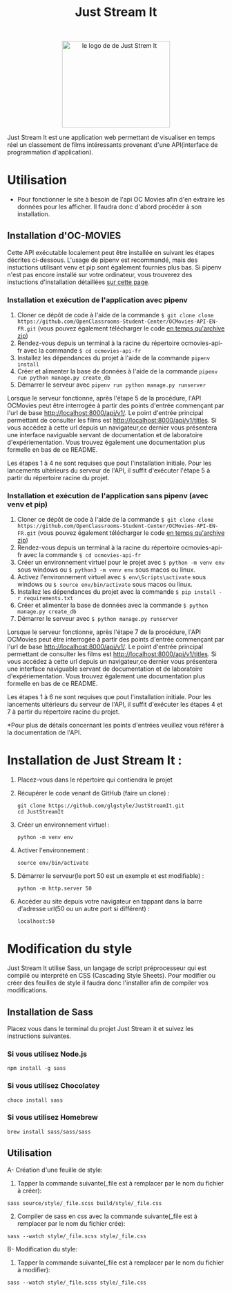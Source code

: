 

# <h1 align="center">Just Stream It</h1>
</br>
<p align="center">
    <img src="https://user.oc-static.com/upload/2020/09/18/16004298163529_P5.png" 
            alt="le logo de de Just Strem It" 
            width="250" 
            height="200"/>
</p>


Just Stream It est une application web permettant de visualiser en temps réel un classement de films intéressants provenant d'une API(interface de programmation d'application).

# Utilisation

- Pour fonctionner le site à besoin de l'api OC Movies afin d'en extraire les données pour les afficher. Il faudra donc d'abord procéder à son installation.

## Installation d'OC-MOVIES

Cette API exécutable localement peut être installée en suivant les étapes décrites ci-dessous. L'usage de pipenv est recommandé, mais des instuctions utilisant venv et pip sont également fournies plus bas. Si pipenv n'est pas encore installé sur votre ordinateur, vous trouverez des instuctions d'installation détaillées [sur cette page](docs/pipenv/installation-fr.md).

### Installation et exécution de l'application avec pipenv

1. Cloner ce dépôt de code à l'aide de la commande `$ git clone clone https://github.com/OpenClassrooms-Student-Center/OCMovies-API-EN-FR.git` (vous pouvez également télécharger le code [en temps qu'archive zip](https://github.com/OpenClassrooms-Student-Center/OCMovies-API-EN-FR/archive/refs/heads/master.zip))
2. Rendez-vous depuis un terminal à la racine du répertoire ocmovies-api-fr avec la commande `$ cd ocmovies-api-fr`
3. Installez les dépendances du projet à l'aide de la commande `pipenv install` 
4. Créer et alimenter la base de données à l'aide de la commande `pipenv run python manage.py create_db`
5. Démarrer le serveur avec `pipenv run python manage.py runserver`

Lorsque le serveur fonctionne, après l'étape 5 de la procédure, l'API OCMovies peut être interrogée à partir des points d'entrée commençant par l'url de base [http://localhost:8000/api/v1/](http://localhost:8000/api/v1/). Le point d'entrée principal permettant de consulter les films est [http://localhost:8000/api/v1/titles](http://localhost:8000/api/v1/titles/). Si vous accédez à cette url depuis un navigateur,ce dernier vous présentera une interface naviguable servant de documentation et de laboratoire d'expériementation. Vous trouvez également une documentation plus formelle en bas de ce README.

Les étapes 1 à 4 ne sont requises que pout l'installation initiale. Pour les lancements ultérieurs du serveur de l'API, il suffit d'exécuter l'étape 5 à partir du répertoire racine du projet.

### Installation et exécution de l'application sans pipenv (avec venv et pip)

1. Cloner ce dépôt de code à l'aide de la commande `$ git clone clone https://github.com/OpenClassrooms-Student-Center/OCMovies-API-EN-FR.git` (vous pouvez également télécharger le code [en temps qu'archive zip](https://github.com/OpenClassrooms-Student-Center/OCMovies-API-EN-FR/archive/refs/heads/master.zip))
2. Rendez-vous depuis un terminal à la racine du répertoire ocmovies-api-fr avec la commande `$ cd ocmovies-api-fr`
3. Créer un environnement virtuel pour le projet avec `$ python -m venv env` sous windows ou `$ python3 -m venv env` sous macos ou linux.
4. Activez l'environnement virtuel avec `$ env\Scripts\activate` sous windows ou `$ source env/bin/activate` sous macos ou linux.
5. Installez les dépendances du projet avec la commande `$ pip install -r requirements.txt`
6. Créer et alimenter la base de données avec la commande `$ python manage.py create_db`
7. Démarrer le serveur avec `$ python manage.py runserver`

Lorsque le serveur fonctionne, après l'étape 7 de la procédure, l'API OCMovies peut être interrogée à partir des points d'entrée commençant par l'url de base [http://localhost:8000/api/v1/](http://localhost:8000/api/v1/). Le point d'entrée principal permettant de consulter les films est [http://localhost:8000/api/v1/titles](http://localhost:8000/api/v1/titles/). Si vous accédez à cette url depuis un navigateur,ce dernier vous présentera une interface naviguable servant de documentation et de laboratoire d'expériementation. Vous trouvez également une documentation plus formelle en bas de ce README.

Les étapes 1 à 6 ne sont requises que pout l'installation initiale. Pour les lancements ultérieurs du serveur de l'API, il suffit d'exécuter les étapes 4 et 7 à partir du répertoire racine du projet.

*Pour plus de détails concernant les points d'entrées veuillez vous référer à la documentation de l'API.

# Installation de Just Stream It :

1. Placez-vous dans le répertoire qui contiendra le projet 
  
2. Récupérer le code venant de GitHub (faire un clone) :  
    ```
    git clone https://github.com/glgstyle/JustStreamIt.git
    cd JustStreamIt
    ```
3. Créer un environnement virtuel : 

    ```python -m venv env```

4. Activer l'environnement :  

    ```source env/bin/activate ```

5. Démarrer le serveur(le port 50 est un exemple et est modifiable) :

     ```python -m http.server 50```

6. Accéder au site depuis votre navigateur en tappant dans la barre d'adresse url(50 ou un autre port si différent) :

    ```localhost:50```

# Modification du style

Just Stream It utilise Sass, un langage de script préprocesseur qui est compilé ou interprété en CSS (Cascading Style Sheets). Pour modifier ou créer des feuilles de style il faudra donc l'installer afin de compiler vos modifications.

## Installation de Sass

Placez vous dans le terminal du projet Just Stream it et suivez les instructions suivantes. 

### Si vous utilisez Node.js

```npm install -g sass```

### Si vous utilisez Chocolatey

```choco install sass```

### Si vous utilisez Homebrew

```brew install sass/sass/sass```

## Utilisation

A- Création d'une feuille de style:

1. Tapper la commande suivante(_file est à remplacer par le nom du fichier à créer):

```sass source/style/_file.scss build/style/_file.css```

2. Compiler de sass en css avec la commande suivante(_file est à remplacer par le nom du fichier crée):

```sass --watch style/_file.scss style/_file.css```

B- Modification du style:

1. Tapper la commande suivante(_file est à remplacer par le nom du fichier à modifier):

```sass --watch style/_file.scss style/_file.css```
